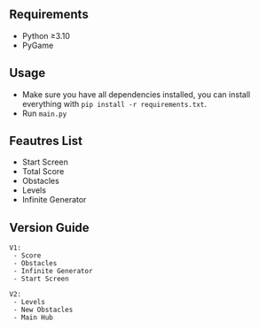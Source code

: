 ## Requirements

- Python ≥3.10
- PyGame

## Usage

- Make sure you have all dependencies installed, you can install everything with `pip install -r requirements.txt`.
- Run `main.py`

## Feautres List

- Start Screen
- Total Score
- Obstacles
- Levels
- Infinite Generator

## Version Guide

```
V1:
 - Score
 - Obstacles
 - Infinite Generator
 - Start Screen
```
```
V2:
 - Levels
 - New Obstacles
 - Main Hub
``` 